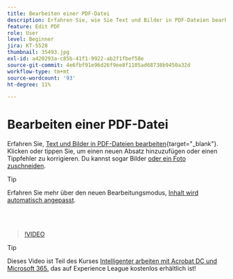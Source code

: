 ```yaml
---
title: Bearbeiten einer PDF-Datei
description: Erfahren Sie, wie Sie Text und Bilder in PDF-Dateien bearbeiten
feature: Edit PDF
role: User
level: Beginner
jira: KT-5528
thumbnail: 35493.jpg
exl-id: a420293a-c85b-41f1-9922-ab2f1fbef58e
source-git-commit: 4e6fbf91e96d26f9ee8f1105ad68738b9450a32d
workflow-type: tm+mt
source-wordcount: '93'
ht-degree: 11%

---
```


# Bearbeiten einer PDF-Datei

Erfahren Sie, [Text und Bilder in PDF-Dateien bearbeiten](https://www.adobe.com/de/acrobat/online/pdf-editor.html){target="_blank"}. Klicken oder tippen Sie, um einen neuen Absatz hinzuzufügen oder einen Tippfehler zu korrigieren. Du kannst sogar Bilder [oder ein Foto zuschneiden](https://www.adobe.com/acrobat/online/crop-pdf.html).

>[!TIP]
>
>Erfahren Sie mehr über den neuen Bearbeitungsmodus, [Inhalt wird automatisch angepasst](auto-adjust-layout.md).

<br> 

>[!VIDEO](https://video.tv.adobe.com/v/35493?quality=12&learn=on&hidetitle=true)

>[!TIP]
>
>Dieses Video ist Teil des Kurses [Intelligenter arbeiten mit Acrobat DC und Microsoft 365.](https://experienceleague.adobe.com/?recommended=Acrobat-U-1-2021.microsoft365) das auf Experience League kostenlos erhältlich ist!
